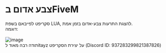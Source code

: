 # צבע אדום בFiveM
סקריפט לפייבאם בשפת LUA, להצגת התרעות צבע-אדום בזמן אמת.
<br/>
דוגמה:
<br/>
<br/>
![image](https://redalerts.xyz/fivem2.png)
<br/>
תודה רבה מאוד לitayz על יצירת הסקריפט (Discord ID: 937283299821387826)
